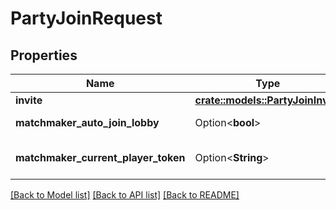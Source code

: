 # PartyJoinRequest

## Properties

Name | Type | Description | Notes
------------ | ------------- | ------------- | -------------
**invite** | [**crate::models::PartyJoinInvite**](PartyJoinInvite.md) |  | 
**matchmaker_auto_join_lobby** | Option<**bool**> | Whether or not to automatically join the game lobby if a party is currently in game. | [optional]
**matchmaker_current_player_token** | Option<**String**> | If the player is currently in the lobby, pass the token from `rivet.matchmaker#MatchmakerLobbyJoinInfoPlayer$token`. This will prevent issuing a new player token. | [optional]

[[Back to Model list]](../README.md#documentation-for-models) [[Back to API list]](../README.md#documentation-for-api-endpoints) [[Back to README]](../README.md)


